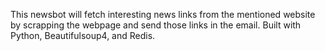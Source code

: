 This newsbot will fetch interesting news links from the mentioned website by scrapping
the webpage and send those links in the email. Built with Python, Beautifulsoup4, and Redis.

